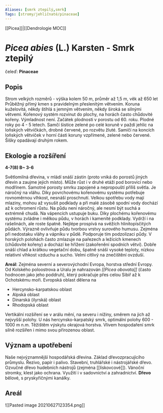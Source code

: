 ```yaml
---
Aliases: [smrk ztepilý,smrk]
Tags: [stromy/jehličnaté/pinaceae]
---
```

[[Picea]]|[[Dendrologie MOC]]


# *Picea abies* (L.) Karsten - Smrk ztepilý

čeleď: **Pinaceae**

## Popis
Strom velkých rozměrů - výška kolem 50 m, průměr až 1,5 m, věk až 650 let
Průběžný přímý kmen s pravidelným přeslenitým větvením.
Koruna kuželovitá, někdy štíhlá s jemným větvením, někdy široká se silnými větvemi.
Kořenový systém rozvinut do plochy, na horách často chůdovité kořeny.
Výmladnost není.
Začátek plodnosti v porostu od 60. roku. Plodné roky po 4 - 5 letech.
Samčí šistice zelené po celé koruně v paždí jehlic na loňských větvičkách, drobné červené, po rozvětu žluté. Samičí na koncích loňských větviček v horní části koruny vzpřímené, zelené nebo červené. Šišky opadávají druhým rokem.

## Ekologie a rozšíření
**4-7(8) B~ 3-6**

Světlomilná dřevina, v mládí snáší zástin (proto vniká do porostů jiných dřevin a zaujme jejich místo). Může růst i v druhé etáži pod borovicí nebo modřínem. Samotné porosty smrku zapojené a nepropouští příliš světla.
Je náročný na vláhu. Díky povrchovému kořenovému systému potřebuje rovnoměrnou vlhkost, nesnáší proschnutí. Velkou spotřebu vody mají mlaziny, mohou až vysušit podklady a při malé zásobě spodní vody dochází až k ochromení růstu.
Na půdu není náročný, ale nesmí být suchá a extrémně chudá. Na vápencích ustupuje buku. Díky plochému kořenovému systému zvládne i mělkou půdu, v horách i kamenité podklady. Vydrží i na rašelinách, ale roste špatně. Nejlépe prospívá na svěžích hlinitopísčitých půdách.
Výrazně ovlivňuje půdu tvorbou vrstvy surového humusu. Zejména při nedostaku vláhy a vápníku v půdě. Podporuje tím podzolizaci půdy.
V horských polohách často zmlazuje na pařezech a ležících kmenech (chůdovité kořeny) a dochází ke hřížení (zakořenění spodních větví).
Dobře snáší chlad a krátkou vegetační dobu, špatně snáší vysoké teploty, nízkou relativní vlhkost vzduchu a sucho.
Velmi citlivý na znečištění ovzduší.

**Areál**: Zejména severní a severovýchodní Evropa, horstva střední Evropy. Od Kolského poloostrova a Uralu je nahrazován *[[Picea obovata]]* (často hodnocen jako jeho poddruh), který pokračuje přes celou Sibiř až k Ochotskému moři.
Evropská oblast dělena na
- Hercynsko-karpatskou oblast
- Alpská oblast
- Dinarská (ilyrská) oblast
- Rhodopská oblast

Vertikální rozšíření se v arálu mění, na severu i nížiny, směrem na jich až nejvyšší polohy. U nás hercynsko-karpatský smrk, optimální polohy 600 - 1000 m n.m. Těžištěm výskytu okrajová horstva.
Vlivem hospodaření smrk silně rozšířen i mimo svou přirozenou oblast.

## Význam a upotřebení
Naše nejvýznamnější hospodářská dřevina. Základ dřevozpracujícího průmyslu. Řezivo, papír i palivo. Stavební, truhlářské i nástrojářské dřevo. Ozvučné dřevo hudebních nástrojů (zejména [[lískovcové]]).
Vánoční stromky, klest jako ochrana. Využití i v sadovnictví a zahradnictví.
**Dřevo** bělové, s pryskyřičnými kanálky.

## Areál
![[Pasted image 20210627123354.png]]
